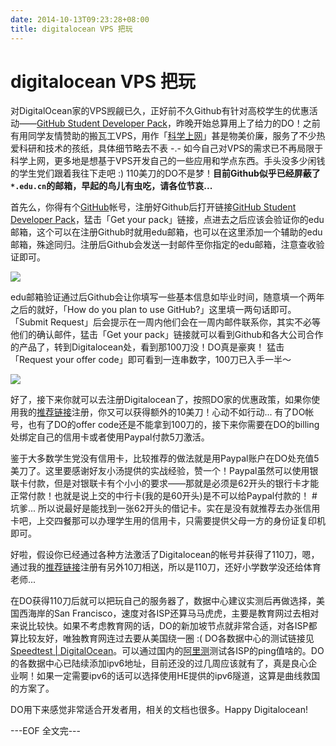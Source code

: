 ```yaml
---
date: 2014-10-13T09:23:28+08:00
title: digitalocean VPS 把玩
---
```


# digitalocean VPS 把玩

对DigitalOcean家的VPS觊觎已久，正好前不久Github有针对高校学生的优惠活动——[GitHub Student Developer Pack](https://education.github.com/pack)，昨晚开始总算用上了给力的DO！之前有用同学友情赞助的搬瓦工VPS，用作「[科学上网](https://github.com/sjtug/kxsw)」甚是物美价廉，服务了不少热爱科研和技术的孩纸，具体细节略去不表 -.- 如今自己对VPS的需求已不再局限于科学上网，更多地是想基于VPS开发自己的一些应用和学点东西。手头没多少闲钱的学生党们跟着我往下走吧 :)  110美刀的DO不是梦！**目前Github似乎已经屏蔽了`*.edu.cn`的邮箱，早起的鸟儿有虫吃，请各位节哀...**  

首先么，你得有个[GitHub](https://github.com)帐号，注册好Github后打开链接[GitHub Student Developer Pack](https://education.github.com/pack)，猛击「Get your pack」链接，点进去之后应该会验证你的edu邮箱，这个可以在注册Github时就用edu邮箱，也可以在这里添加一个辅助的edu邮箱，殊途同归。注册后Github会发送一封邮件至你指定的edu邮箱，注意查收验证即可。  

![](http://7xojrx.com1.z0.glb.clouddn.com/images/misc/get-your-pack.png-q75)

<!--more-->

edu邮箱验证通过后Github会让你填写一些基本信息如毕业时间，随意填一个两年之后的就好，「How do you plan to use GitHub?」这里填一两句话即可。「Submit Request」后会提示在一周内他们会在一周内邮件联系你，其实不必等他们的确认邮件，猛击「Get your pack」链接就可以看到Github和各大公司合作的产品了，转到Digitalocean处，看到那100刀没！DO真是豪爽！ 猛击「Request your offer code」即可看到一连串数字，100刀已入手一半～  

![](http://7xojrx.com1.z0.glb.clouddn.com/images/misc/digitalocean-github.png-q75)

好了，接下来你就可以去注册Digitalocean了，按照DO家的优惠政策，如果你使用我的[推荐链接](https://www.digitalocean.com/?refcode=1b30ccf29628)注册，你又可以获得额外的10美刀！心动不如行动...  有了DO帐号，也有了DO的offer code还是不能拿到100刀的，接下来你需要在DO的billing处绑定自己的信用卡或者使用Paypal付款5刀激活。  

鉴于大多数学生党没有信用卡，比较推荐的做法就是用Paypal账户在DO处充值5美刀了。这里要感谢好友小汤提供的实战经验，赞一个！Paypal虽然可以使用银联卡付款，但是对银联卡有个小小的要求——那就是必须是62开头的银行卡才能正常付款！也就是说上交的中行卡(我的是60开头)是不可以给Paypal付款的！ #坑爹... 所以说最好是能找到一张62开头的借记卡。实在是没有就推荐去办张信用卡吧，上交四餐那可以办理学生用的信用卡，只需要提供父母一方的身份证复印机即可。

好啦，假设你已经通过各种方法激活了Digitalocean的帐号并获得了110刀，嗯，通过我的[推荐链接](https://www.digitalocean.com/?refcode=1b30ccf29628)注册有另外10刀相送，所以是110刀，还好小学数学没还给体育老师...  

在DO获得110刀后就可以把玩自己的服务器了，数据中心建议实测后再做选择，美国西海岸的San Francisco，速度对各ISP还算马马虎虎，主要是教育网过去相对来说比较快。如果不考虑教育网的话，DO的新加坡节点就非常合适，对各ISP都算比较友好，唯独教育网连过去要从美国绕一圈 :( DO各数据中心的测试链接见[Speedtest | DigitalOcean](http://speedtest-sfo1.digitalocean.com/)。可以通过国内的[阿里测](http://alibench.com/)测试各ISP的ping值啥的。DO的各数据中心已陆续添加ipv6地址，目前还没的过几周应该就有了，真是良心企业啊！如果一定需要ipv6的话可以选择使用HE提供的ipv6隧道，这算是曲线救国的方案了。

DO用下来感觉非常适合开发者用，相关的文档也很多。Happy Digitalocean!  

---EOF 全文完---